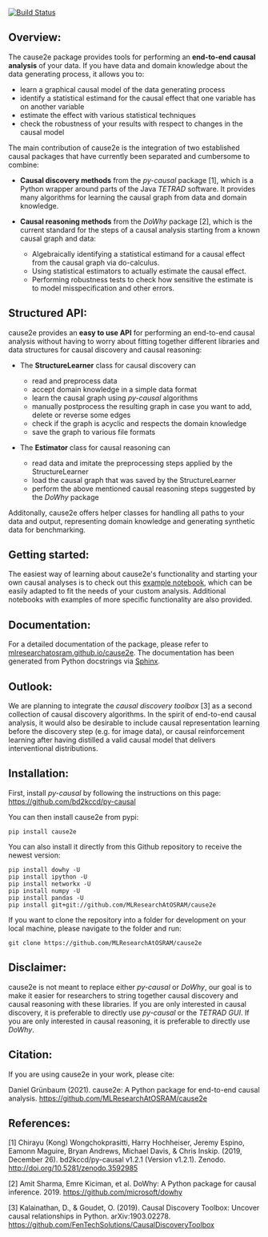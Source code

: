 [![Build Status](https://dev.azure.com/OsramDS/cause2e_github/_apis/build/status/MLResearchAtOSRAM.cause2e?branchName=main)](https://dev.azure.com/OsramDS/cause2e_github/_build/latest?definitionId=24&branchName=main)

## Overview:
The cause2e package provides tools for performing an **end-to-end causal analysis** of your data. If you have data and domain knowledge about the data generating process, it allows you to:
- learn a graphical causal model of the data generating process
- identify a statistical estimand for the causal effect that one variable has on another variable
- estimate the effect with various statistical techniques
- check the robustness of your results with respect to changes in the causal model

The main contribution of cause2e is the integration of two established causal packages that have currently been separated and cumbersome to combine:
- **Causal discovery methods** from the *py-causal* package [1], which is a Python wrapper around parts of the Java *TETRAD* software. It provides many algorithms for learning the causal graph from data and domain knowledge.

- **Causal reasoning methods** from the *DoWhy* package [2], which is the current standard for the steps of a causal analysis starting from a known causal graph and data:
    - Algebraically identifying a statistical estimand for a causal effect from the causal graph via do-calculus.
    - Using statistical estimators to actually estimate the causal effect.
    - Performing robustness tests to check how sensitive the estimate is to model misspecification and other errors.


## Structured API:
cause2e provides an **easy to use API** for performing an end-to-end causal analysis without having to worry about fitting together different libraries and data structures for causal discovery and causal reasoning:
- The **StructureLearner** class for causal discovery can
    - read and preprocess data
    - accept domain knowledge in a simple data format
    - learn the causal graph using *py-causal* algorithms
    - manually postprocess the resulting graph in case you want to add, delete or reverse some edges
    - check if the graph is acyclic and respects the domain knowledge
    - save the graph to various file formats

- The **Estimator** class for causal reasoning can
    - read data and imitate the preprocessing steps applied by the StructureLearner
    - load the causal graph that was saved by the StructureLearner
    - perform the above mentioned causal reasoning steps suggested by the *DoWhy* package

Additonally, cause2e offers helper classes for handling all paths to your data and output, representing domain knowledge and generating synthetic data for benchmarking.

## Getting started:
The easiest way of learning about cause2e's functionality and starting your own causal analyses is to check out this [example notebook](https://github.com/MLResearchAtOSRAM/cause2e/blob/main/examples/minimal_end_to_end_causal_analysis.ipynb), which can be easily adapted to fit the needs of your custom analysis. Additional notebooks with examples of more specific functionality are also provided.

## Documentation:
For a detailed documentation of the package, please refer to [mlresearchatosram.github.io/cause2e](https://mlresearchatosram.github.io/cause2e).
The documentation has been generated from Python docstrings via [Sphinx](https://www.sphinx-doc.org/en/master/).

## Outlook:
We are planning to integrate the *causal discovery toolbox* [3] as a second collection of causal discovery algorithms. In the spirit of end-to-end causal analysis, it would also be desirable to include causal representation learning before the discovery step (e.g. for image data), or causal reinforcement learning after having distilled a valid causal model that delivers interventional distributions.

## Installation:
First, install *py-causal* by following the instructions on this page: https://github.com/bd2kccd/py-causal

You can then install cause2e from pypi:
```
pip install cause2e
```
You can also install it directly from this Github repository to receive the newest version:
```
pip install dowhy -U
pip install ipython -U
pip install networkx -U
pip install numpy -U
pip install pandas -U
pip install git+git://github.com/MLResearchAtOSRAM/cause2e
```

If you want to clone the repository into a folder for development on your local machine, please navigate to the folder and run:
```
git clone https://github.com/MLResearchAtOSRAM/cause2e
```

## Disclaimer:
cause2e is not meant to replace either *py-causal* or *DoWhy*, our goal is to make it easier for researchers to string together causal discovery and causal reasoning with these libraries. If you are only interested in causal discovery, it is preferable to directly use *py-causal* or the *TETRAD GUI*. If you are only interested in causal reasoning, it is preferable to directly use *DoWhy*.

## Citation:
If you are using cause2e in your work, please cite:

Daniel Grünbaum (2021). cause2e: A Python package for end-to-end causal analysis. https://github.com/MLResearchAtOSRAM/cause2e

## References:

[1] Chirayu (Kong) Wongchokprasitti, Harry Hochheiser, Jeremy Espino, Eamonn Maguire, Bryan Andrews, Michael Davis, & Chris Inskip. (2019, December 26). bd2kccd/py-causal v1.2.1 (Version v1.2.1). Zenodo. http://doi.org/10.5281/zenodo.3592985

[2] Amit Sharma, Emre Kiciman, et al. DoWhy: A Python package for causal inference. 2019. https://github.com/microsoft/dowhy

[3] Kalainathan, D., & Goudet, O. (2019). Causal Discovery Toolbox: Uncover causal relationships in Python. arXiv:1903.02278. https://github.com/FenTechSolutions/CausalDiscoveryToolbox


